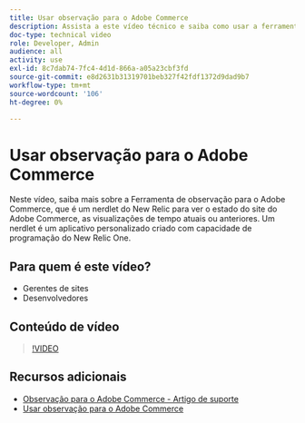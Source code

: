 ```yaml
---
title: Usar observação para o Adobe Commerce
description: Assista a este vídeo técnico e saiba como usar a ferramenta de observação para Adobe Commerce.
doc-type: technical video
role: Developer, Admin
audience: all
activity: use
exl-id: 8c7dab74-7fc4-4d1d-866a-a05a23cbf3fd
source-git-commit: e8d2631b31319701beb327f42fdf1372d9dad9b7
workflow-type: tm+mt
source-wordcount: '106'
ht-degree: 0%

---
```


# Usar observação para o Adobe Commerce

Neste vídeo, saiba mais sobre a Ferramenta de observação para o Adobe Commerce, que é um nerdlet do New Relic para ver o estado do site do Adobe Commerce, as visualizações de tempo atuais ou anteriores. Um nerdlet é um aplicativo personalizado criado com capacidade de programação do New Relic One.

## Para quem é este vídeo?

- Gerentes de sites
- Desenvolvedores

## Conteúdo de vídeo

>[!VIDEO](https://video.tv.adobe.com/v/344444?quality=12&learn=on)

## Recursos adicionais

- [Observação para o Adobe Commerce - Artigo de suporte](https://experienceleague.adobe.com/docs/commerce-knowledge-base/kb/support-tools/observation/observation-adobe-commerce-overview.html?)
- [Usar observação para o Adobe Commerce](https://experienceleague.adobe.com/docs/commerce-operations/tools/observation-for-adobe-commerce/intro.html)
